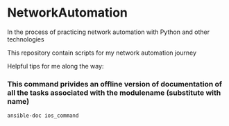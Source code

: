 # NetworkAutomation
In the process of practicing network automation with Python and other technologies

This repository contain scripts for my network automation journey

Helpful tips for me along the way:

### This command privides an offline version of documentation of all the tasks associated with the modulename (substitute with name) 
`ansible-doc ios_command`
